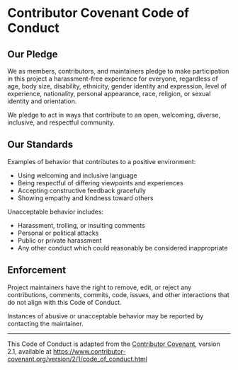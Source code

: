 # Contributor Covenant Code of Conduct

## Our Pledge

We as members, contributors, and maintainers pledge to make participation in this project a harassment-free experience for everyone, regardless of age, body size, disability, ethnicity, gender identity and expression, level of experience, nationality, personal appearance, race, religion, or sexual identity and orientation.

We pledge to act in ways that contribute to an open, welcoming, diverse, inclusive, and respectful community.

## Our Standards

Examples of behavior that contributes to a positive environment:

- Using welcoming and inclusive language
- Being respectful of differing viewpoints and experiences
- Accepting constructive feedback gracefully
- Showing empathy and kindness toward others

Unacceptable behavior includes:

- Harassment, trolling, or insulting comments
- Personal or political attacks
- Public or private harassment
- Any other conduct which could reasonably be considered inappropriate

## Enforcement

Project maintainers have the right to remove, edit, or reject any contributions, comments, commits, code, issues, and other interactions that do not align with this Code of Conduct.

Instances of abusive or unacceptable behavior may be reported by contacting the maintainer.

---

This Code of Conduct is adapted from the [Contributor Covenant][homepage], version 2.1, available at https://www.contributor-covenant.org/version/2/1/code_of_conduct.html

[homepage]: https://www.contributor-covenant.org
